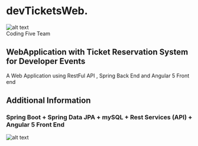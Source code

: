 # devTicketsWeb.





![alt text](https://cdn-images-1.medium.com/max/785/1*rXKU7dQO6joxBsYfktv4mQ.png?format=700w) 
<br>Coding Five Team

                                                                                                            

## WebApplication with Ticket Reservation System for Developer Events
A Web Application using RestFul API , Spring Back End and Angular 5 Front end


## Additional Information
### Spring Boot + Spring Data JPA + mySQL + Rest Services (API) + Angular 5 Front End 

![alt text](https://i.imgur.com/awFJdZl.png?format=700w) 
